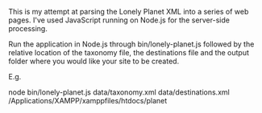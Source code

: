 This is my attempt at parsing the Lonely Planet XML into a series of web pages. I've used JavaScript running on 
Node.js for the server-side processing.

Run the application in Node.js through bin/lonely-planet.js followed by the relative location of the taxonomy file, the destinations file and the output folder where you would like your site to be created.

E.g.

node bin/lonely-planet.js data/taxonomy.xml data/destinations.xml /Applications/XAMPP/xamppfiles/htdocs/planet
